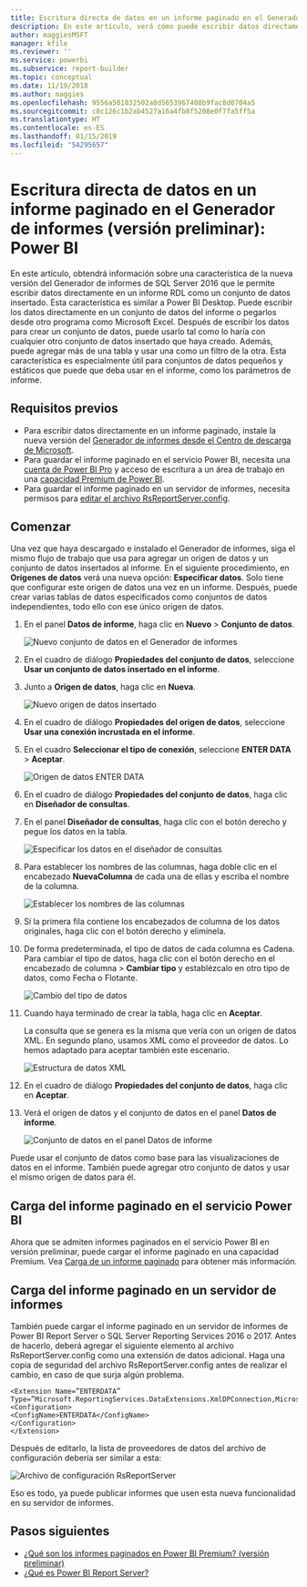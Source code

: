 ```yaml
---
title: Escritura directa de datos en un informe paginado en el Generador de informes (versión preliminar)
description: En este artículo, verá cómo puede escribir datos directamente en un informe paginado en el Generador de informes.
author: maggiesMSFT
manager: kfile
ms.reviewer: ''
ms.service: powerbi
ms.subservice: report-builder
ms.topic: conceptual
ms.date: 11/19/2018
ms.author: maggies
ms.openlocfilehash: 9556a501832502a8d5653967408b9fac8d0704a5
ms.sourcegitcommit: c8c126c1b2ab4527a16a4fb8f5208e0f7fa5ff5a
ms.translationtype: HT
ms.contentlocale: es-ES
ms.lasthandoff: 01/15/2019
ms.locfileid: "54295657"
---
```

# <a name="enter-data-directly-in-a-paginated-report-in-report-builder-preview---power-bi"></a>Escritura directa de datos en un informe paginado en el Generador de informes (versión preliminar): Power BI

En este artículo, obtendrá información sobre una característica de la nueva versión del Generador de informes de SQL Server 2016 que le permite escribir datos directamente en un informe RDL como un conjunto de datos insertado.  Esta característica es similar a Power BI Desktop. Puede escribir los datos directamente en un conjunto de datos del informe o pegarlos desde otro programa como Microsoft Excel. Después de escribir los datos para crear un conjunto de datos, puede usarlo tal como lo haría con cualquier otro conjunto de datos insertado que haya creado. Además, puede agregar más de una tabla y usar una como un filtro de la otra. Esta característica es especialmente útil para conjuntos de datos pequeños y estáticos que puede que deba usar en el informe, como los parámetros de informe.
 
## <a name="prerequisites"></a>Requisitos previos

- Para escribir datos directamente en un informe paginado, instale la nueva versión del [Generador de informes desde el Centro de descarga de Microsoft](https://www.microsoft.com/download/details.aspx?id=53613). 
- Para guardar el informe paginado en el servicio Power BI, necesita una [cuenta de Power BI Pro](service-self-service-signup-for-power-bi.md) y acceso de escritura a un área de trabajo en una [capacidad Premium de Power BI](service-premium.md).
- Para guardar el informe paginado en un servidor de informes, necesita permisos para [editar el archivo RsReportServer.config](#upload-the-paginated-report-to-a-report-server).

## <a name="get-started"></a>Comenzar

Una vez que haya descargado e instalado el Generador de informes, siga el mismo flujo de trabajo que usa para agregar un origen de datos y un conjunto de datos insertados al informe. En el siguiente procedimiento, en **Orígenes de datos** verá una nueva opción: **Especificar datos**.  Solo tiene que configurar este origen de datos una vez en un informe. Después, puede crear varias tablas de datos especificados como conjuntos de datos independientes, todo ello con ese único origen de datos.

1. En el panel **Datos de informe**, haga clic en **Nuevo** > **Conjunto de datos**.

    ![Nuevo conjunto de datos en el Generador de informes](media/paginated-reports-enter-data/paginated-new-dataset.png)

1. En el cuadro de diálogo **Propiedades del conjunto de datos**, seleccione **Usar un conjunto de datos insertado en el informe**.

1. Junto a **Origen de datos**, haga clic en **Nueva**.

    ![Nuevo origen de datos insertado](media/paginated-reports-enter-data/paginated-new-data-source.png)

1. En el cuadro de diálogo **Propiedades del origen de datos**, seleccione **Usar una conexión incrustada en el informe**.
2. En el cuadro **Seleccionar el tipo de conexión**, seleccione **ENTER DATA** > **Aceptar**.

    ![Origen de datos ENTER DATA](media/paginated-reports-enter-data/paginated-data-source-properties-enter-data.png)

1. En el cuadro de diálogo **Propiedades del conjunto de datos**, haga clic en **Diseñador de consultas**.
2. En el panel **Diseñador de consultas**, haga clic con el botón derecho y pegue los datos en la tabla.

    ![Especificar los datos en el diseñador de consultas](media/paginated-reports-enter-data/paginated-enter-data.png)

1. Para establecer los nombres de las columnas, haga doble clic en el encabezado **NuevaColumna** de cada una de ellas y escriba el nombre de la columna.

    ![Establecer los nombres de las columnas](media/paginated-reports-enter-data/paginated-column-name.png)

1. Si la primera fila contiene los encabezados de columna de los datos originales, haga clic con el botón derecho y elimínela.
    
9. De forma predeterminada, el tipo de datos de cada columna es Cadena. Para cambiar el tipo de datos, haga clic con el botón derecho en el encabezado de columna > **Cambiar tipo** y establézcalo en otro tipo de datos, como Fecha o Flotante.

    ![Cambio del tipo de datos](media/paginated-reports-enter-data/paginated-data-type.png)

1. Cuando haya terminado de crear la tabla, haga clic en **Aceptar**.  

    La consulta que se genera es la misma que vería con un origen de datos XML. En segundo plano, usamos XML como el proveedor de datos.  Lo hemos adaptado para aceptar también este escenario.

    ![Estructura de datos XML](media/paginated-reports-enter-data/paginated-xml-data.png)

12. En el cuadro de diálogo **Propiedades del conjunto de datos**, haga clic en **Aceptar**.

13. Verá el origen de datos y el conjunto de datos en el panel **Datos de informe**.

    ![Conjunto de datos en el panel Datos de informe](media/paginated-reports-enter-data/paginated-report-data-pane.png)

Puede usar el conjunto de datos como base para las visualizaciones de datos en el informe. También puede agregar otro conjunto de datos y usar el mismo origen de datos para él.

## <a name="upload-the-paginated-report-to-the-power-bi-service"></a>Carga del informe paginado en el servicio Power BI

Ahora que se admiten informes paginados en el servicio Power BI en versión preliminar, puede cargar el informe paginado en una capacidad Premium. Vea [Carga de un informe paginado](paginated-reports-save-to-power-bi-service.md#upload-a-paginated-report) para obtener más información.

## <a name="upload-the-paginated-report-to-a-report-server"></a>Carga del informe paginado en un servidor de informes

También puede cargar el informe paginado en un servidor de informes de Power BI Report Server o SQL Server Reporting Services 2016 o 2017. Antes de hacerlo, deberá agregar el siguiente elemento al archivo RsReportServer.config como una extensión de datos adicional. Haga una copia de seguridad del archivo RsReportServer.config antes de realizar el cambio, en caso de que surja algún problema.

```
<Extension Name=”ENTERDATA” Type=”Microsoft.ReportingServices.DataExtensions.XmlDPConnection,Microsoft.ReportingServices.DataExtensions”>
<Configuration>
<ConfigName>ENTERDATA</ConfigName>
</Configuration>
</Extension>
```

Después de editarlo, la lista de proveedores de datos del archivo de configuración debería ser similar a esta:

![Archivo de configuración RsReportServer](media/paginated-reports-enter-data/paginated-rsreportserver-config-file.png)

Eso es todo, ya puede publicar informes que usen esta nueva funcionalidad en su servidor de informes.

## <a name="next-steps"></a>Pasos siguientes

- [¿Qué son los informes paginados en Power BI Premium? (versión preliminar)](paginated-reports-report-builder-power-bi.md)
- [¿Qué es Power BI Report Server?](report-server/get-started.md)
